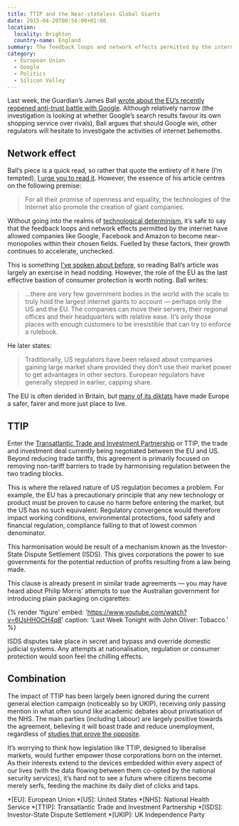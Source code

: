 ```yaml
---
title: TTIP and the Near-stateless Global Giants
date: 2015-04-20T00:56:00+01:00
location:
  locality: Brighton
  country-name: England
summary: The feedback loops and network effects permitted by the internet have allowed companies like Google, Facebook and Amazon to become near-monopolies within their chosen fields.
category:
  - European Union
  - Google
  - Politics
  - Silicon Valley
---
```

Last week, the Guardian’s James Ball [wrote about the EU’s recently reopened anti-trust battle with Google][1]. Although relatively narrow (the investigation is looking at whether Google’s search results favour its own shopping service over rivals), Ball argues that should Google win, other regulators will hesitate to investigate the activities of internet behemoths.

## Network effect

Ball’s piece is a quick read, so rather that quote the entirety of it here (I’m tempted), [I urge you to read it][1]. However, the essence of his article centres on the following premise:

> For all their promise of openness and equality, the technologies of the internet also promote the creation of giant companies.

Without going into the realms of [technological determinism][2], it’s safe to say that the feedback loops and network effects permitted by the internet have allowed companies like Google, Facebook and Amazon to become near-monopolies within their chosen fields. Fuelled by these factors, their growth continues to accelerate, unchecked.

This is something [I’ve spoken about before][3], so reading Ball’s article was largely an exercise in head nodding. However, the role of the EU as the last effective bastion of consumer protection is worth noting. Ball writes:

> …there are very few government bodies in the world with the scale to truly hold the largest internet giants to account — perhaps only the US and the EU. The companies can move their servers, their regional offices and their headquarters with relative ease. It’s only those places with enough customers to be irresistible that can try to enforce a rulebook.

He later states:

> Traditionally, US regulators have been relaxed about companies gaining large market share provided they don’t use their market power to get advantages in other sectors. European regulators have generally stepped in earlier, capping share.

The EU is often derided in Britain, but [many of its diktats][4] have made Europe a safer, fairer and more just place to live.

## TTIP

Enter the [Transatlantic Trade and Investment Partnership][5] or TTIP, the trade and investment deal currently being negotiated between the EU and US. Beyond reducing trade tariffs, this agreement is primarily focused on removing non-tariff barriers to trade by harmonising regulation between the two trading blocks.

This is where the relaxed nature of US regulation becomes a problem. For example, the EU has a precautionary principle that any new technology or product must be proven to cause no harm before entering the market, but the US has no such equivalent. Regulatory convergence would therefore impact working conditions, environmental protections, food safety and financial regulation, compliance falling to that of lowest common denominator.

This harmonisation would be result of a mechanism known as the Investor-State Dispute Settlement (ISDS). This gives corporations the power to sue governments for the potential reduction of profits resulting from a law being made.

This clause is already present in similar trade agreements — you may have heard about Philip Morris’ attempts to sue the Australian government for introducing plain packaging on cigarettes:

{% render 'figure'
  embed: 'https://www.youtube.com/watch?v=6UsHHOCH4q8'
  caption: 'Last Week Tonight with John Oliver: Tobacco.'
%}

ISDS disputes take place in secret and bypass and override domestic judicial systems. Any attempts at nationalisation, regulation or consumer protection would soon feel the chilling effects.

## Combination

The impact of TTIP has been largely been ignored during the current general election campaign (noticeably so by UKIP), receiving only passing mention in what often sound like academic debates about privatisation of the NHS. The main parties (including Labour) are largely positive towards the agreement, believing it will boast trade and reduce unemployment, regardless of [studies that prove the opposite][6].

It’s worrying to think how legislation like TTIP, designed to liberalise markets, would further empower those corporations born on the internet. As their interests extend to the devices embedded within every aspect of our lives (with the data flowing between them co-opted by the national security services), it’s hard not to see a future where citizens become merely serfs, feeding the machine its daily diet of clicks and taps.

[1]: https://www.theguardian.com/commentisfree/2015/apr/16/challenge-google-while-we-can-eu-anti-trust
[2]: https://en.wikipedia.org/wiki/Technological_determinism
[3]: /presentations/2013/09/mk_geek_night_6
[4]: https://www.theguardian.com/commentisfree/2014/dec/19/10-diktats-from-brussels-that-are-ruining-life-in-britain
[5]: https://en.wikipedia.org/wiki/Transatlantic_Trade_and_Investment_Partnership
[6]: https://www.gov.uk/government/uploads/system/uploads/attachment_data/file/260380/bis-13-1284-costs-and-benefits-of-an-eu-usa-investment-protection-treaty.pdf

*[EU]: European Union
*[US]: United States
*[NHS]: National Health Service
*[TTIP]: Transatlantic Trade and Investment Partnership
*[ISDS]: Investor-State Dispute Settlement
*[UKIP]: UK Independence Party
